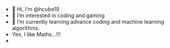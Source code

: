 - 👋 Hi, I’m @hcube19
- 👀 I’m interested in coding and gaming
- 🌱 I’m currently learning advance coding and machine learning algorithms.
- Yes, I like Maths...!!!
- 
<!---
hcube19/hcube19 is a ✨ special ✨ repository because its `README.md` (this file) appears on your GitHub profile.
You can click the Preview link to take a look at your changes.
--->
